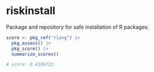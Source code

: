 # riskinstall

Package and repository for safe installation of R packages.

```r
score <- pkg_ref("rlang") |>
  pkg_assess() |>
  pkg_score() |>
  summarize_scores()

# score: 0.4196723
```